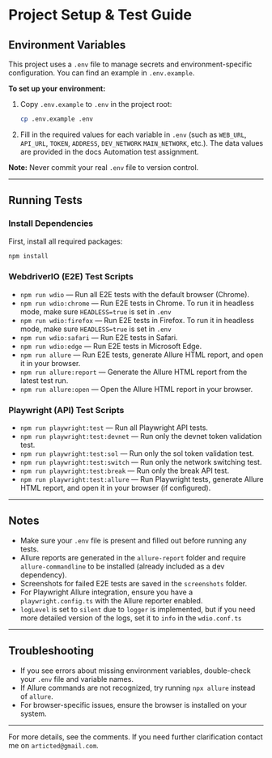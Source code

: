 # Project Setup & Test Guide

## Environment Variables

This project uses a `.env` file to manage secrets and environment-specific configuration. You can find an example in `.env.example`.

**To set up your environment:**
1. Copy `.env.example` to `.env` in the project root:
   ```bash
   cp .env.example .env
   ```
2. Fill in the required values for each variable in `.env` (such as `WEB_URL`, `API_URL`, `TOKEN`, `ADDRESS`, `DEV_NETWORK`
`MAIN_NETWORK`, etc.). The data values are provided in the docs Automation test assignment.

**Note:** Never commit your real `.env` file to version control.

---

## Running Tests

### Install Dependencies
First, install all required packages:
```bash
npm install
```

### WebdriverIO (E2E) Test Scripts
- `npm run wdio` — Run all E2E tests with the default browser (Chrome).
- `npm run wdio:chrome` — Run E2E tests in Chrome. To run it in headless mode, make sure `HEADLESS=true` is set in `.env`
- `npm run wdio:firefox` — Run E2E tests in Firefox. To run it in headless mode, make sure `HEADLESS=true` is set in `.env`
- `npm run wdio:safari` — Run E2E tests in Safari.
- `npm run wdio:edge` — Run E2E tests in Microsoft Edge.
- `npm run allure` — Run E2E tests, generate Allure HTML report, and open it in your browser.
- `npm run allure:report` — Generate the Allure HTML report from the latest test run.
- `npm run allure:open` — Open the Allure HTML report in your browser.

### Playwright (API) Test Scripts
- `npm run playwright:test` — Run all Playwright API tests.
- `npm run playwright:test:devnet` — Run only the devnet token validation test.
- `npm run playwright:test:sol` — Run only the sol token validation test.
- `npm run playwright:test:switch` — Run only the network switching test.
- `npm run playwright:test:break` — Run only the break API test.
- `npm run playwright:test:allure` — Run Playwright tests, generate Allure HTML report, and open it in your browser (if configured).

---

## Notes
- Make sure your `.env` file is present and filled out before running any tests.
- Allure reports are generated in the `allure-report` folder and require `allure-commandline` to be installed (already included as a dev dependency).
- Screenshots for failed E2E tests are saved in the `screenshots` folder.
- For Playwright Allure integration, ensure you have a `playwright.config.ts` with the Allure reporter enabled.
- `logLevel` is set to `silent` due to `logger` is implemented, but if you need more detailed version of the logs, set it to `info` in the `wdio.conf.ts`

---

## Troubleshooting
- If you see errors about missing environment variables, double-check your `.env` file and variable names.
- If Allure commands are not recognized, try running `npx allure` instead of `allure`.
- For browser-specific issues, ensure the browser is installed on your system.

---

For more details, see the comments. If you need further clarification contact me on `articted@gmail.com`.
